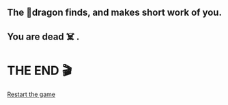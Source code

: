 ## The 🐉dragon finds, and makes short work of you.
## You are dead ☠️ .

# THE END 🎬

[Restart the game](../begin-journey.md)
